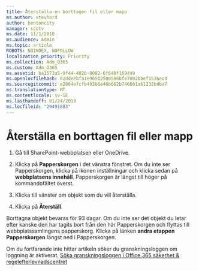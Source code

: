 ```yaml
---
title: Återställa en borttagen fil eller mapp
ms.author: stevhord
author: bentoncity
manager: scotv
ms.date: 11/1/2018
ms.audience: Admin
ms.topic: article
ROBOTS: NOINDEX, NOFOLLOW
localization_priority: Priority
ms.collection: Adm_O365
ms.custom: Adm_O365
ms.assetid: ba1573a5-9f44-482b-8082-6f648f169449
ms.openlocfilehash: 02ddeebfa1e965b2500586bfe7002bbef1536acd
ms.sourcegitcommit: e2864efcfb493b6e46b662b746661a61232bdba7
ms.translationtype: MT
ms.contentlocale: sv-SE
ms.lasthandoff: 01/24/2019
ms.locfileid: "29491883"
---
```

# <a name="restore-a-deleted-file-or-folder"></a>Återställa en borttagen fil eller mapp

1. Gå till SharePoint-webbplatsen eller OneDrive.
    
2. Klicka på **Papperskorgen** i det vänstra fönstret. Om du inte ser Papperskorgen, klicka på ikonen inställningar och klicka sedan på **webbplatsens innehåll**. Papperskorgen är längst till höger på kommandofältet överst.
    
3. Klicka till vänster om objekt som du vill återställa.
    
4. Klicka på **Återställ**.
    
Borttagna objekt bevaras för 93 dagar. Om du inte ser det objekt du letar efter kanske den har tagits bort från den här Papperskorgen och flyttas till webbplatssamlingens papperskorg. Klicka på länken **andra etappen Papperskorgen** längst ned i Papperskorgen. 
  
Om du fortfarande inte hittar artikeln söker du granskningsloggen om loggning är aktiverat. [Söka granskningsloggen i Office 365 säkerhet &amp; regelefterlevnadscentret](https://support.office.com/article/0d4d0f35-390b-4518-800e-0c7ec95e946c.aspx)
  

